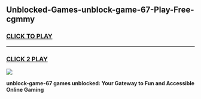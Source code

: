 
## Unblocked-Games-unblock-game-67-Play-Free-cgmmy
<h3>
<a href="https://premium76.site?title=unblock-game-67&ref=19M">CLICK TO PLAY</a></h3>
<hr>

<h3>
<a href="https://premium76.site?title=unblock-game-67&ref=19M">CLICK 2 PLAY</a>
  
</h3>

<a href="https://premium76.site?title=unblock-game-67&ref=19M"><img src="https://clearcache.store/games.png"></a>


**unblock-game-67 games unblocked: Your Gateway to Fun and Accessible Online Gaming**
